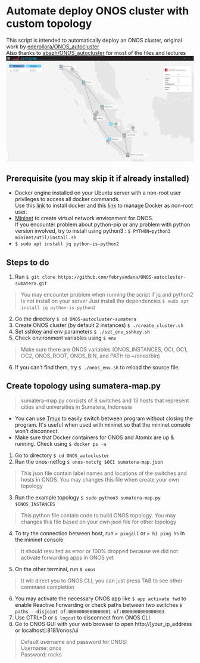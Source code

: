 # Automate deploy ONOS cluster with custom topology
This script is intended to automatically deploy an ONOS cluster, original work by [ederollora/ONOS_autocluster](https://github.com/ederollora/ONOS_autocluster)  
Also thanks to [abazh/ONOS_autocluster](https://github.com/abazh/ONOS_autocluster/) for most of the files and lectures  
<img src="sumatera_topology.png" width="640">

## Prerequisite (you may skip it if already installed)
- Docker engine installed on your Ubuntu server with a non-root user privileges to access all docker commands.  
Use this [link](https://docs.docker.com/engine/install/ubuntu/#install-using-the-convenience-script) to install docker and this [link](https://docs.docker.com/engine/install/linux-postinstall/#manage-docker-as-a-non-root-user) to manage Docker as non-root user.
- [Mininet](http://mininet.org/download/#option-3-installation./-from-packages) to create virtual network environment for ONOS.  
If you encounter problem about python-pip or any problem with python version involved, try to install using python3 : `$ PYTHON=python3 mininet/util/install.sh`
- `$ sudo apt install jq python-is-python2`

## Steps to do
1. Run `$ git clone https://github.com/febryandana/ONOS-autocluster-sumatera.git`
> You may encounter problem when running the script if jq and python2 is not install on your server
> Just install the dependencies `$ sudo apt install jq python-is-python2`
2. Go the directory `$ cd ONOS-autocluster-sumatera`
3. Create ONOS cluster (by default 2 instances) `$ ./create_cluster.sh`
4. Set sshkey and env parameters `$ ./set_env_sshkey.sh`
5. Check environment variables using `$ env` 
> Make sure there are ONOS variables (ONOS_INSTANCES, OCI, OC1, OC2, ONOS_ROOT, ONOS_BIN, and PATH to ~/onos/bin)
6. If you can't find them, try `$ ./onos_env.sh` to reload the source file.  

## Create topology using sumatera-map.py
> sumatera-map.py consists of 8 switches and 13 hosts that represent cities and universities in Sumatera, Indonesia  

- You can use [Tmux](https://github.com/tmux/tmux/wiki) to easily switch between program without closing the program. It's useful when used with mininet so that the mininet console won't disconnect.  
- Make sure that Docker containers for ONOS and Atomix are up & running. Check using `$ docker ps -a`  

1. Go to directory `$ cd ONOS_autocluster`
2. Run the onos-netfcg `$ onos-netcfg $OC1 sumatera-map.json`
> This json file contain label names and locations of the switches and hosts in ONOS. You may changes this file when create your own topology
3. Run the example topology `$ sudo python3 sumatera-map.py $ONOS_INSTANCES`
> This python file contain code to build ONOS topology. You may changes this file based on your own json file for other topology
4. To try the connection between host, run `> pingall` or `> h1 ping h5` in the mininet console
> It should resulted as error or 100% dropped because we did not activate forwarding apps in ONOS yet
5. On the other terminal, run `$ onos`
> It will direct you to ONOS CLI, you can just press TAB to see other command completion
6. You may activate the necessary ONOS app like `$ app activate fwd` to enable Reactive Forwarding or check paths between two switches `$ paths --disjoint of:0000000000000001 of:0000000000000003`
8. Use CTRL+D or `$ logout` to disconnect from ONOS CLI
9. Go to ONOS GUI with your web browser to open http://[your_ip_address or localhost]:8181/onos/ui
> Default username and password for ONOS:  
Username: onos  
Password: rocks  

